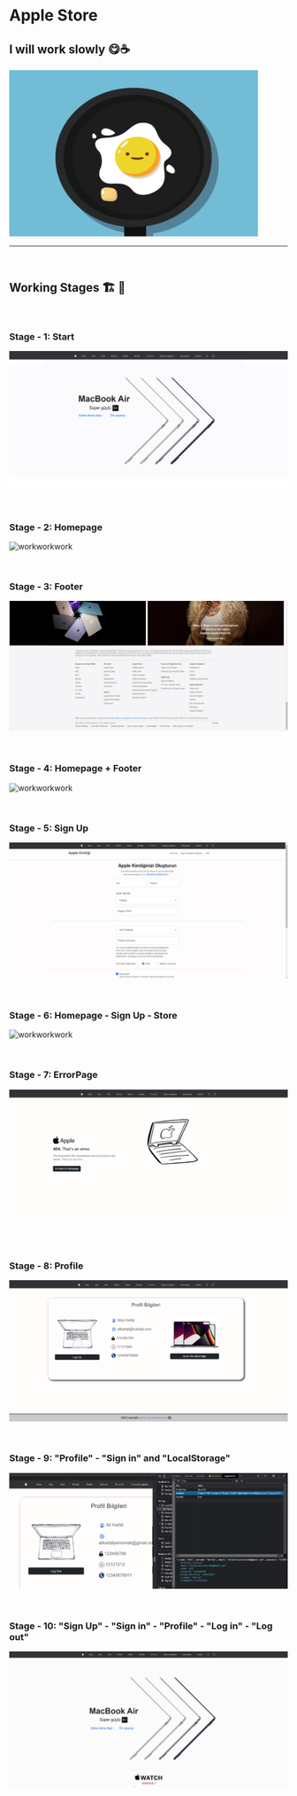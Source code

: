 # Apple Store

## I will work slowly 😋☕

<img src="https://github.com/alikartalonline/Apple-Store/blob/main/assets/loading.gif" width="450" height="300" alt="Loading...">


<br>
<hr>
<br>

## Working Stages 🏗️ 🚧 

<br>

### Stage - 1: Start

![workworkwork](https://github.com/alikartalonline/Apple-Store/blob/main/assets/chapter1.png)

<br>

### Stage - 2: Homepage

![workworkwork](https://github.com/alikartalonline/Apple-Store/blob/main/assets/working1.gif)


<br>

### Stage - 3: Footer

![workworkwork](https://github.com/alikartalonline/Apple-Store/blob/main/assets/footer.png)

<br>

### Stage - 4: Homepage + Footer 

![workworkwork](https://github.com/alikartalonline/Apple-Store/blob/main/assets/working2.gif)

<br>

### Stage - 5: Sign Up

![workworkwork](https://github.com/alikartalonline/Apple-Store/blob/main/assets/working3.gif)

<br>

### Stage - 6: Homepage - Sign Up - Store

![workworkwork](https://github.com/alikartalonline/Apple-Store/blob/main/assets/working4.gif)

<br>

### Stage - 7: ErrorPage

![workworkwork](https://github.com/alikartalonline/Apple-Store/blob/main/assets/errorPage.png)

<br>

### Stage - 8: Profile

![workworkwork](https://github.com/alikartalonline/Apple-Store/blob/main/assets/Profile.png)


<br>

### Stage - 9: "Profile" - "Sign in" and "LocalStorage"

![workworkwork](https://github.com/alikartalonline/Apple-Store/blob/main/assets/Profile-LocalStorage.png)

<br>

### Stage - 10: "Sign Up" - "Sign in" - "Profile" - "Log in" - "Log out" 

![workworkwork](https://github.com/alikartalonline/Apple-Store/blob/main/assets/working5.gif)


